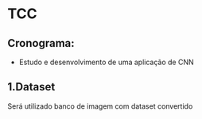 # TCC

## Cronograma:
- Estudo e desenvolvimento de uma aplicação de CNN


## 1.Dataset
Será utilizado banco de imagem com dataset convertido 